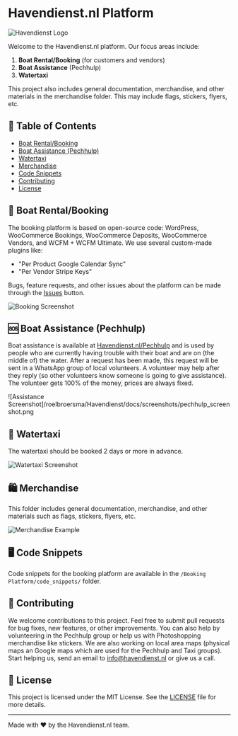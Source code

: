 # Havendienst.nl Platform
![Havendienst Logo](https://havendienst.nl/upload/2021/01/havendienst-logo-small-retina.png)

Welcome to the Havendienst.nl platform. Our focus areas include:

1. **Boat Rental/Booking** (for customers and vendors)
2. **Boat Assistance** (Pechhulp)
3. **Watertaxi**

This project also includes general documentation, merchandise, and other materials in the merchandise folder. This may include flags, stickers, flyers, etc.

## 📖 Table of Contents

- [Boat Rental/Booking](#-boat-rentalbooking)
- [Boat Assistance (Pechhulp)](#-boat-assistance-pechhulp)
- [Watertaxi](#-watertaxi)
- [Merchandise](#-merchandise)
- [Code Snippets](#-code-snippets)
- [Contributing](#-contributing)
- [License](#-license)

## 🚤 Boat Rental/Booking

The booking platform is based on open-source code: WordPress, WooCommerce Bookings, WooCommerce Deposits, WooCommerce Vendors, and WCFM + WCFM Ultimate. We use several custom-made plugins like:
- "Per Product Google Calendar Sync"
- "Per Vendor Stripe Keys"

Bugs, feature requests, and other issues about the platform can be made through the [Issues](https://github.com/roelbroersma/Havendienst/issues) button.

![Booking Screenshot](path/to/booking_screenshot.png)

## 🆘 Boat Assistance (Pechhulp)

Boat assistance is available at [Havendienst.nl/Pechhulp](https://www.havendienst.nl/pechhulp) and is used by people who are currently having trouble with their boat and are on (the middle of) the water. After a request has been made, this request will be sent in a WhatsApp group of local volunteers. A volunteer may help after they reply (so other volunteers know someone is going to give assistance). The volunteer gets 100% of the money, prices are always fixed.

![Assistance Screenshot]/roelbroersma/Havendienst/docs/screenshots/pechhulp_screenshot.png

## 🚖 Watertaxi

The watertaxi should be booked 2 days or more in advance.

![Watertaxi Screenshot](path/to/watertaxi_screenshot.png)

## 🛍️ Merchandise

This folder includes general documentation, merchandise, and other materials such as flags, stickers, flyers, etc.

![Merchandise Example](path/to/merchandise_example.png)

## 🖥️ Code Snippets

Code snippets for the booking platform are available in the `/Booking Platform/code_snippets/` folder.

## 🤝 Contributing

We welcome contributions to this project. Feel free to submit pull requests for bug fixes, new features, or other improvements. You can also help by volunteering in the Pechhulp group or help us with Photoshopping merchandise like stickers. We are also working on local area maps (physical maps an Google maps which are used for the Pechhulp and Taxi groups). Start helping us, send an email to info@havendienst.nl or give us a call.

## 📜 License

This project is licensed under the MIT License. See the [LICENSE](path/to/LICENSE) file for more details.

---

Made with ❤️ by the Havendienst.nl team.

